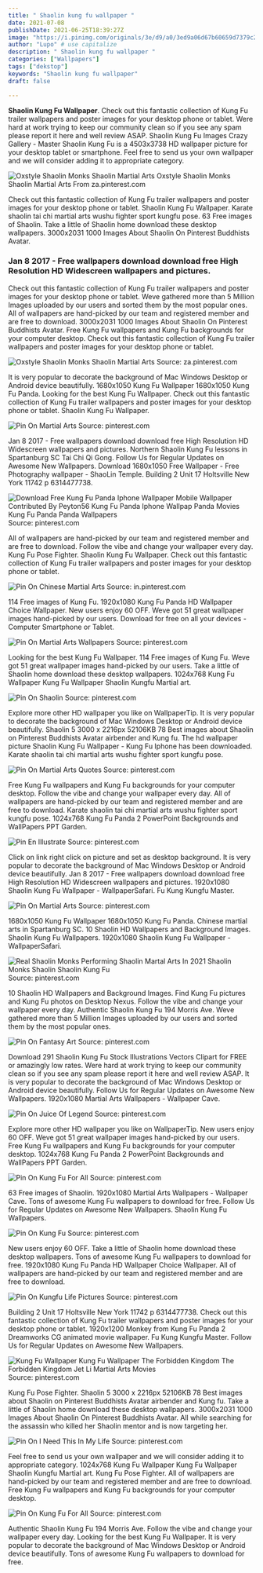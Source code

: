 ```yaml
---
title: " Shaolin kung fu wallpaper "
date: 2021-07-08
publishDate: 2021-06-25T18:39:27Z
image: "https://i.pinimg.com/originals/3e/d9/a0/3ed9a06d67b60659d7379c2be9586043.jpg"
author: "Lupo" # use capitalize
description: " Shaolin kung fu wallpaper "
categories: ["Wallpapers"]
tags: ["dekstop"]
keywords: "Shaolin kung fu wallpaper"
draft: false

---
```



**Shaolin Kung Fu Wallpaper**. Check out this fantastic collection of Kung Fu trailer wallpapers and poster images for your desktop phone or tablet. Were hard at work trying to keep our community clean so if you see any spam please report it here and well review ASAP. Shaolin Kung Fu Images Crazy Gallery - Master Shaolin Kung Fu is a 4503x3738 HD wallpaper picture for your desktop tablet or smartphone. Feel free to send us your own wallpaper and we will consider adding it to appropriate category.

![Oxstyle Shaolin Monks Shaolin Martial Arts](https://i.pinimg.com/originals/b7/52/36/b752368d55588021c39ff84341c7cfe8.jpg "Oxstyle Shaolin Monks Shaolin Martial Arts")
Oxstyle Shaolin Monks Shaolin Martial Arts From za.pinterest.com


Check out this fantastic collection of Kung Fu trailer wallpapers and poster images for your desktop phone or tablet. Shaolin Kung Fu Wallpaper. Karate shaolin tai chi martial arts wushu fighter sport kungfu pose. 63 Free images of Shaolin. Take a little of Shaolin home download these desktop wallpapers. 3000x2031 1000 Images About Shaolin On Pinterest Buddhists Avatar.

### Jan 8 2017 - Free wallpapers download download free High Resolution HD Widescreen wallpapers and pictures.

Check out this fantastic collection of Kung Fu trailer wallpapers and poster images for your desktop phone or tablet. Weve gathered more than 5 Million Images uploaded by our users and sorted them by the most popular ones. All of wallpapers are hand-picked by our team and registered member and are free to download. 3000x2031 1000 Images About Shaolin On Pinterest Buddhists Avatar. Free Kung Fu wallpapers and Kung Fu backgrounds for your computer desktop. Check out this fantastic collection of Kung Fu trailer wallpapers and poster images for your desktop phone or tablet.


![Oxstyle Shaolin Monks Shaolin Martial Arts](https://i.pinimg.com/originals/b7/52/36/b752368d55588021c39ff84341c7cfe8.jpg "Oxstyle Shaolin Monks Shaolin Martial Arts")
Source: za.pinterest.com

It is very popular to decorate the background of Mac Windows Desktop or Android device beautifully. 1680x1050 Kung Fu Wallpaper 1680x1050 Kung Fu Panda. Looking for the best Kung Fu Wallpaper. Check out this fantastic collection of Kung Fu trailer wallpapers and poster images for your desktop phone or tablet. Shaolin Kung Fu Wallpaper.

![Pin On Martial Arts](https://i.pinimg.com/originals/ba/3f/e3/ba3fe3680b0bc1494282a8630972a6ab.jpg "Pin On Martial Arts")
Source: pinterest.com

Jan 8 2017 - Free wallpapers download download free High Resolution HD Widescreen wallpapers and pictures. Northern Shaolin Kung Fu lessons in Spartanburg SC Tai Chi Qi Gong. Follow Us for Regular Updates on Awesome New Wallpapers. Download 1680x1050 Free Wallpaper - Free Photography wallpaper - ShaoLin Temple. Building 2 Unit 17 Holtsville New York 11742 p 6314477738.

![Download Free Kung Fu Panda Iphone Wallpaper Mobile Wallpaper Contributed By Peyton56 Kung Fu Panda Iphone Wallpap Panda Movies Kung Fu Panda Panda Wallpapers](https://i.pinimg.com/474x/dd/a4/2c/dda42c6afb30ed4f2d9b57da74000e09.jpg "Download Free Kung Fu Panda Iphone Wallpaper Mobile Wallpaper Contributed By Peyton56 Kung Fu Panda Iphone Wallpap Panda Movies Kung Fu Panda Panda Wallpapers")
Source: pinterest.com

All of wallpapers are hand-picked by our team and registered member and are free to download. Follow the vibe and change your wallpaper every day. Kung Fu Pose Fighter. Shaolin Kung Fu Wallpaper. Check out this fantastic collection of Kung Fu trailer wallpapers and poster images for your desktop phone or tablet.

![Pin On Chinese Martial Arts](https://i.pinimg.com/originals/37/b0/75/37b0758363bc7af1837096a876d95730.jpg "Pin On Chinese Martial Arts")
Source: in.pinterest.com

114 Free images of Kung Fu. 1920x1080 Kung Fu Panda HD Wallpaper Choice Wallpaper. New users enjoy 60 OFF. Weve got 51 great wallpaper images hand-picked by our users. Download for free on all your devices - Computer Smartphone or Tablet.

![Pin On Martial Arts Wallpapers](https://i.pinimg.com/474x/eb/b8/c3/ebb8c34f412a2fd6559ee94b0d204291--taekwondo-martial-arts.jpg "Pin On Martial Arts Wallpapers")
Source: pinterest.com

Looking for the best Kung Fu Wallpaper. 114 Free images of Kung Fu. Weve got 51 great wallpaper images hand-picked by our users. Take a little of Shaolin home download these desktop wallpapers. 1024x768 Kung Fu Wallpaper Kung Fu Wallpaper Shaolin Kungfu Martial art.

![Pin On Shaolin](https://i.pinimg.com/originals/2a/ff/11/2aff11639b99f22e6a79de50642b823d.png "Pin On Shaolin")
Source: pinterest.com

Explore more other HD wallpaper you like on WallpaperTip. It is very popular to decorate the background of Mac Windows Desktop or Android device beautifully. Shaolin 5 3000 x 2216px 52106KB 78 Best images about Shaolin on Pinterest Buddhists Avatar airbender and Kung fu. The hd wallpaper picture Shaolin Kung Fu Wallpaper - Kung Fu Iphone has been downloaded. Karate shaolin tai chi martial arts wushu fighter sport kungfu pose.

![Pin On Martial Arts Quotes](https://i.pinimg.com/originals/8f/9d/2b/8f9d2bc7b303e33d0ca7addd50b6125c.jpg "Pin On Martial Arts Quotes")
Source: pinterest.com

Free Kung Fu wallpapers and Kung Fu backgrounds for your computer desktop. Follow the vibe and change your wallpaper every day. All of wallpapers are hand-picked by our team and registered member and are free to download. Karate shaolin tai chi martial arts wushu fighter sport kungfu pose. 1024x768 Kung Fu Panda 2 PowerPoint Backgrounds and WallPapers PPT Garden.

![Pin En Illustrate](https://i.pinimg.com/originals/7e/1c/c9/7e1cc95d93b93c3185b48acd209b3825.jpg "Pin En Illustrate")
Source: pinterest.com

Click on link right click on picture and set as desktop background. It is very popular to decorate the background of Mac Windows Desktop or Android device beautifully. Jan 8 2017 - Free wallpapers download download free High Resolution HD Widescreen wallpapers and pictures. 1920x1080 Shaolin Kung Fu Wallpaper - WallpaperSafari. Fu Kung Kungfu Master.

![Pin On Martial Arts](https://i.pinimg.com/originals/7e/ad/d4/7eadd4b193d91e840ed080a03640cda8.jpg "Pin On Martial Arts")
Source: pinterest.com

1680x1050 Kung Fu Wallpaper 1680x1050 Kung Fu Panda. Chinese martial arts in Spartanburg SC. 10 Shaolin HD Wallpapers and Background Images. Shaolin Kung Fu Wallpapers. 1920x1080 Shaolin Kung Fu Wallpaper - WallpaperSafari.

![Real Shaolin Monks Performing Shaolin Martal Arts In 2021 Shaolin Monks Shaolin Shaolin Kung Fu](https://i.pinimg.com/564x/bf/a5/09/bfa509f306f7a0e9538007b7cea294f9.jpg "Real Shaolin Monks Performing Shaolin Martal Arts In 2021 Shaolin Monks Shaolin Shaolin Kung Fu")
Source: pinterest.com

10 Shaolin HD Wallpapers and Background Images. Find Kung Fu pictures and Kung Fu photos on Desktop Nexus. Follow the vibe and change your wallpaper every day. Authentic Shaolin Kung Fu 194 Morris Ave. Weve gathered more than 5 Million Images uploaded by our users and sorted them by the most popular ones.

![Pin On Fantasy Art](https://i.pinimg.com/originals/46/1e/d4/461ed447a48f42ec1dc3f64426399660.jpg "Pin On Fantasy Art")
Source: pinterest.com

Download 291 Shaolin Kung Fu Stock Illustrations Vectors Clipart for FREE or amazingly low rates. Were hard at work trying to keep our community clean so if you see any spam please report it here and well review ASAP. It is very popular to decorate the background of Mac Windows Desktop or Android device beautifully. Follow Us for Regular Updates on Awesome New Wallpapers. 1920x1080 Martial Arts Wallpapers - Wallpaper Cave.

![Pin On Juice Of Legend](https://i.pinimg.com/originals/4c/0f/6f/4c0f6f3e85b67f74fd1afcc207bbaa9f.jpg "Pin On Juice Of Legend")
Source: pinterest.com

Explore more other HD wallpaper you like on WallpaperTip. New users enjoy 60 OFF. Weve got 51 great wallpaper images hand-picked by our users. Free Kung Fu wallpapers and Kung Fu backgrounds for your computer desktop. 1024x768 Kung Fu Panda 2 PowerPoint Backgrounds and WallPapers PPT Garden.

![Pin On Kung Fu For All](https://i.pinimg.com/originals/98/49/34/984934959a195fe1f29f1030f589e15a.jpg "Pin On Kung Fu For All")
Source: pinterest.com

63 Free images of Shaolin. 1920x1080 Martial Arts Wallpapers - Wallpaper Cave. Tons of awesome Kung Fu wallpapers to download for free. Follow Us for Regular Updates on Awesome New Wallpapers. Shaolin Kung Fu Wallpapers.

![Pin On Kung Fu](https://i.pinimg.com/600x315/94/a4/14/94a414d375640211c21b07a5b43e1d6d.jpg "Pin On Kung Fu")
Source: pinterest.com

New users enjoy 60 OFF. Take a little of Shaolin home download these desktop wallpapers. Tons of awesome Kung Fu wallpapers to download for free. 1920x1080 Kung Fu Panda HD Wallpaper Choice Wallpaper. All of wallpapers are hand-picked by our team and registered member and are free to download.

![Pin On Kungfu Life Pictures](https://i.pinimg.com/originals/a7/84/39/a78439496b08963480362e05cf5d687f.jpg "Pin On Kungfu Life Pictures")
Source: pinterest.com

Building 2 Unit 17 Holtsville New York 11742 p 6314477738. Check out this fantastic collection of Kung Fu trailer wallpapers and poster images for your desktop phone or tablet. 1920x1200 Monkey from Kung Fu Panda 2 Dreamworks CG animated movie wallpaper. Fu Kung Kungfu Master. Follow Us for Regular Updates on Awesome New Wallpapers.

![Kung Fu Wallpaper Kung Fu Wallpaper The Forbidden Kingdom The Forbidden Kingdom Jet Li Martial Arts Movies](https://i.pinimg.com/originals/6f/63/dc/6f63dc9c02f037cab67a1dff9f00fceb.jpg "Kung Fu Wallpaper Kung Fu Wallpaper The Forbidden Kingdom The Forbidden Kingdom Jet Li Martial Arts Movies")
Source: pinterest.com

Kung Fu Pose Fighter. Shaolin 5 3000 x 2216px 52106KB 78 Best images about Shaolin on Pinterest Buddhists Avatar airbender and Kung fu. Take a little of Shaolin home download these desktop wallpapers. 3000x2031 1000 Images About Shaolin On Pinterest Buddhists Avatar. All while searching for the assassin who killed her Shaolin mentor and is now targeting her.

![Pin On I Need This In My Life](https://i.pinimg.com/originals/a8/fa/db/a8fadbdb7bf2ead09ed98546e4b8776d.jpg "Pin On I Need This In My Life")
Source: pinterest.com

Feel free to send us your own wallpaper and we will consider adding it to appropriate category. 1024x768 Kung Fu Wallpaper Kung Fu Wallpaper Shaolin Kungfu Martial art. Kung Fu Pose Fighter. All of wallpapers are hand-picked by our team and registered member and are free to download. Free Kung Fu wallpapers and Kung Fu backgrounds for your computer desktop.

![Pin On Kung Fu For All](https://i.pinimg.com/originals/3e/d9/a0/3ed9a06d67b60659d7379c2be9586043.jpg "Pin On Kung Fu For All")
Source: pinterest.com

Authentic Shaolin Kung Fu 194 Morris Ave. Follow the vibe and change your wallpaper every day. Looking for the best Kung Fu Wallpaper. It is very popular to decorate the background of Mac Windows Desktop or Android device beautifully. Tons of awesome Kung Fu wallpapers to download for free.

